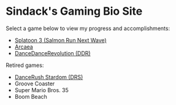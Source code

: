 # Sindack's Gaming Bio Site

Select a game below to view my progress and accomplishments:

- [Splatoon 3 (Salmon Run Next Wave)](splat3/splat3.md)
- [Arcaea](arcaea/arcaea.md)
- [DanceDanceRevolution (DDR)](ddr/ddr.md)

Retired games:
- [DanceRush Stardom (DRS)](drs/drs.md)
- Groove Coaster
- Super Mario Bros. 35
- Boom Beach
